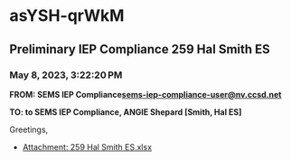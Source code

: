 # asYSH-qrWkM
## Preliminary IEP Compliance 259 Hal Smith ES
### May 8, 2023, 3:22:20 PM
**FROM: SEMS IEP Compliance<sems-iep-compliance-user@nv.ccsd.net>**

**TO: to SEMS IEP Compliance, ANGIE Shepard [Smith, Hal ES]**


Greetings, 

 





* [Attachment: 259 Hal Smith ES.xlsx](asYSH-qrWkM-attachment-1.xlsx)
